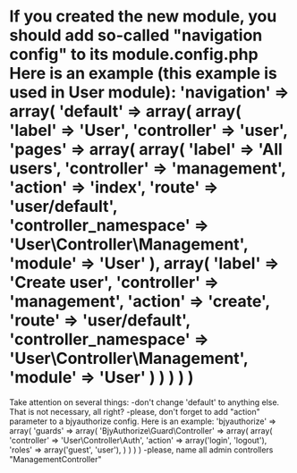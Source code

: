If you created the new module, you should add so-called "navigation config" to its module.config.php
Here is an example (this example is used in User module):
'navigation' => array(
        'default' => array(
            array(
                'label' => 'User',
                'controller' => 'user',
                'pages' => array(
                    array(
                        'label' => 'All users',
                        'controller' => 'management',
                        'action' => 'index',
                        'route' => 'user/default',
                        'controller_namespace' => 'User\Controller\Management',
                        'module' => 'User'
                    ),
                    array(
                        'label' => 'Create user',
                        'controller' => 'management',
                        'action' => 'create',
                        'route' => 'user/default',
                        'controller_namespace' => 'User\Controller\Management',
                        'module' => 'User'
                    )
                )
            )
        )
    ) 
===========================================
Take attention on several things:
-don't change 'default' to anything else. That is not necessary, all right?
-please, don't forget to add "action" parameter to a bjyauthorize config. Here is an example:
'bjyauthorize' => array(
    'guards' => array(
        'BjyAuthorize\Guard\Controller' => array(
            array(
                'controller' => 'User\Controller\Auth',
                'action' => array('login', 'logout'), 
                'roles' => array('guest', 'user'),
            )
        )
    )
)
-please, name all admin controllers "ManagementController"
